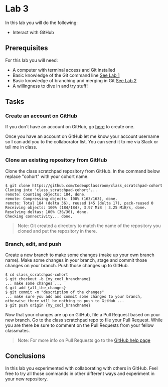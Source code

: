 # Lab 3

In this lab you will do the following:
* Interact with GitHub

## Prerequisites
For this lab you will need:
* A computer with terminal access and Git installed
* Basic knowledge of the Git command line [See Lab 1](lab01.md)
* Basic knowledge of branching and merging in Git [See Lab 2](lab02.md)
* A willingness to dive in and try stuff!

## Tasks

### Create an account on GitHub
If you don't have an account on GitHub, go [here](https://github.com/join) to create one.

Once you have an account on GitHub let me know your account username so I can add you to the collaborator list.  You can send it to me via Slack or tell me in class.

### Clone an existing repository from GitHub
Clone the class scratchpad repository from GitHub. In the command below replace "cohort" with your cohort name.
```console
$ git clone https://github.com/CodeupClassroom/class_scratchpad-cohort
Cloning into 'class_scratchpad-cohort'...
remote: Counting objects: 184, done.
remote: Compressing objects: 100% (163/163), done.
remote: Total 184 (delta 36), reused 145 (delta 17), pack-reused 0
Receiving objects: 100% (184/184), 3.97 MiB | 3.25 MiB/s, done.
Resolving deltas: 100% (36/36), done.
Checking connectivity... done.
```
> Note: Git created a directory to match the name of the repository you cloned and put the repository in there.

### Branch, edit, and push
Create a new branch to make some changes (make up your own branch name).  Make some changes in your branch, stage and commit those changes on your branch.  Push those changes up to GitHub.
```console
$ cd class_scratchpad-cohort
$ git checkout -b {my_cool_branchname}
... make some changes ...
$ git add {all_the_changes}
$ git commit -m "description of the changes"
... make sure you add and commit some changes to your branch, otherwise there will be nothing to push to GitHub ...
$ git push origin {my_cool_branchname}
```
Now that your changes are up on GitHub, file a Pull Request based on your new branch.  Go to the class scratchpad repo to file your Pull Request.  While you are there be sure to comment on the Pull Requests from your fellow classmates.

> Note: For more info on Pull Requests go to the [GitHub help page](https://docs.github.com/en/pull-requests/collaborating-with-pull-requests/proposing-changes-to-your-work-with-pull-requests/about-pull-requests)
## Conclusions
In this lab you experimented with collaborating with others in GitHub.  Feel free to try all those commands in other different ways and experiment in your new repository.

